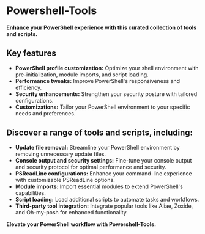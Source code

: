 # Powershell-Tools

**Enhance your PowerShell experience with this curated collection of tools and scripts.**

## Key features

* **PowerShell profile customization:** Optimize your shell environment with pre-initialization, module imports, and script loading.
* **Performance tweaks:** Improve PowerShell's responsiveness and efficiency.
* **Security enhancements:** Strengthen your security posture with tailored configurations.
* **Customizations:** Tailor your PowerShell environment to your specific needs and preferences.

## Discover a range of tools and scripts, including:

* **Update file removal:** Streamline your PowerShell environment by removing unnecessary update files.
* **Console output and security settings:** Fine-tune your console output and security protocol for optimal performance and security.
* **PSReadLine configurations:** Enhance your command-line experience with customizable PSReadLine options.
* **Module imports:** Import essential modules to extend PowerShell's capabilities.
* **Script loading:** Load additional scripts to automate tasks and workflows.
* **Third-party tool integration:** Integrate popular tools like Aliae, Zoxide, and Oh-my-posh for enhanced functionality.

**Elevate your PowerShell workflow with Powershell-Tools.**